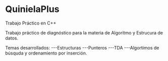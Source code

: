 # QuinielaPlus
Trabajo Práctico en C++


Trabajo práctico de diagnóstico para la materia de Algoritmo y Estrucura de datos.

Temas desarrollados:
---Estructuras
---Punteros
---TDA
---Algortimos de búsquda y ordenamiento por inserción.
